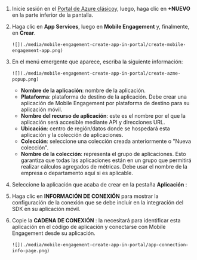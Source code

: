 1. Inicie sesión en el [Portal de Azure clásico](https://manage.windowsazure.com)y, luego, haga clic en **+NUEVO** en la parte inferior de la pantalla.
2. Haga clic en **App Services**, luego en **Mobile Engagement** y, finalmente, en **Crear**.
   
       ![](./media/mobile-engagement-create-app-in-portal/create-mobile-engagement-app.png)
3. En el menú emergente que aparece, escriba la siguiente información:
   
       ![](./media/mobile-engagement-create-app-in-portal/create-azme-popup.png)
   
   * **Nombre de la aplicación**: nombre de la aplicación. 
   * **Plataforma**: plataforma de destino de la aplicación. Debe crear una aplicación de Mobile Engagement por plataforma de destino para su aplicación móvil. 
   * **Nombre del recurso de aplicación**: este es el nombre por el que la aplicación será accesible mediante API y direcciones URL. 
   * **Ubicación**: centro de región/datos donde se hospedará esta aplicación y la colección de aplicaciones.
   * **Colección**: seleccione una colección creada anteriormente o "Nueva colección".
   * **Nombre de la colección**: representa el grupo de aplicaciones. Esto garantiza que todas las aplicaciones están en un grupo que permitirá realizar cálculos agregados de métricas. Debe usar el nombre de la empresa o departamento aquí si es aplicable.
4. Seleccione la aplicación que acaba de crear en la pestaña **Aplicación** :
5. Haga clic en **INFORMACIÓN DE CONEXIÓN** para mostrar la configuración de la conexión que se debe incluir en la integración del SDK en su aplicación móvil.
6. Copie la **CADENA DE CONEXIÓN** : la necesitará para identificar esta aplicación en el código de aplicación y conectarse con Mobile Engagement desde su aplicación.
   
       ![](./media/mobile-engagement-create-app-in-portal/app-connection-info-page.png)



<!--HONumber=Jan17_HO3-->


